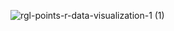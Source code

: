 ![rgl-points-r-data-visualization-1 (1)](https://user-images.githubusercontent.com/25471002/114852782-b6b03580-9da8-11eb-98bc-8e00020fcb44.jpeg)

